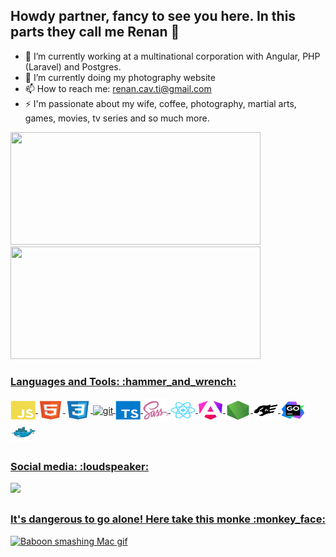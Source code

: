 ## Howdy partner, fancy to see you here. In this parts they call me Renan :horse_racing:

- 🔭 I’m currently working at a multinational corporation with Angular, PHP (Laravel) and Postgres.
- 🌱 I’m currently doing my photography website
- 📫 How to reach me: renan.cav.ti@gmail.com
- ⚡ I'm passionate about my wife, coffee, photography, martial arts, games, movies, tv series and so much more.

<div>
  <a href="https://github.com/Renan-S">
  <img height="180em" width="400px" src="https://github-readme-stats.vercel.app/api?username=Renan-S&show_icons=true&theme=nightowl&include_all_commits=true"/>
  <img height="180em" width="400px" src="https://github-readme-stats.vercel.app/api/top-langs/?username=Renan-S&layout=compact&langs_count=7&theme=nightowl"/>
</div>
  <h3 align="left">Languages and Tools: :hammer_and_wrench:</h3>
  <a href="https://developer.mozilla.org/en-US/docs/Web/JavaScript" target="_blank"> <img align="center" alt="JavaScript icon" height="30" width="40" src="https://raw.githubusercontent.com/devicons/devicon/master/icons/javascript/javascript-plain.svg">
  <a href="https://developer.mozilla.org/en-US/docs/Web/HTML" target="_blank"> <img align="center" alt="HTML icon" height="30" width="40" src="https://raw.githubusercontent.com/devicons/devicon/master/icons/html5/html5-original.svg">
  <a href="https://developer.mozilla.org/en-US/docs/Web/CSS" target="_blank"> <img align="center" alt="CSS icon" height="30" width="40" src="https://raw.githubusercontent.com/devicons/devicon/master/icons/css3/css3-original.svg">
  <a href="https://git-scm.com/" target="_blank"> <img align="center" src="https://www.vectorlogo.zone/logos/git-scm/git-scm-icon.svg" alt="git" width="30" height="40">
  <a href="https://www.typescriptlang.org/docs/handbook/typescript-in-5-minutes.html" target="_blank"> <img align="center" alt="TypeScript icon" height="30" width="40" src="https://raw.githubusercontent.com/devicons/devicon/master/icons/typescript/typescript-plain.svg">
  <a href="https://sass-lang.com" target="_blank"> <img align="center" src="https://raw.githubusercontent.com/devicons/devicon/master/icons/sass/sass-original.svg" alt="Sass icon" width="40" height="40"> 
  <a href="https://reactjs.org/" target="_blank"> <img align="center" alt="React icon" height="30" width="40" src="https://raw.githubusercontent.com/devicons/devicon/master/icons/react/react-original.svg">
  <a href="https://angular.dev/" target="_blank"> <img align="center" alt="Angular icon" height="30" width="40" src="https://github.com/devicons/devicon/blob/master/icons/angular/angular-original.svg">
  <a href="https://nodejs.org/en/" target="_blank"> <img align="center" alt="Nodejs icon" height="30" width="40" src="https://raw.githubusercontent.com/devicons/devicon/master/icons/nodejs/nodejs-original.svg">     
  <a href="https://fastify.dev/" target="_blank"> <img align="center" alt="Fastify icon" height="30" width="40" src="https://github.com/devicons/devicon/blob/master/icons/fastify/fastify-plain.svg"> 
  <a href="https://go.dev/" target="_blank"> <img align="center" alt="Nodejs icon" height="30" width="40" src="https://github.com/devicons/devicon/blob/master/icons/goland/goland-original.svg">
  <a href="https://www.docker.com/" target="_blank"> <img align="center" alt="Docker icon" height="30" width="40" src="https://github.com/devicons/devicon/blob/master/icons/docker/docker-original.svg">     
</div>
     
  ##
     
<div> 
  <h3 align="left">Social media: :loudspeaker:</h3>
  <a href="https://www.linkedin.com/in/renancaval/" target="_blank"><img src="https://img.shields.io/badge/-LinkedIn-%230077B5?style=for-the-badge&logo=linkedin&logoColor=white" target="_blank">
</div>
  
  ##
  
<div>
  <h3 align="left"> It's dangerous to go alone! Here take this monke :monkey_face: </h3>
  <img alt="Baboon smashing Mac gif" src="https://media.tenor.com/RSQpmfKqGj0AAAAC/baboon-phone.gif">
</div>
    
    
